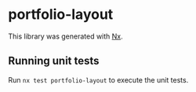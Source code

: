 # portfolio-layout

This library was generated with [Nx](https://nx.dev).

## Running unit tests

Run `nx test portfolio-layout` to execute the unit tests.
